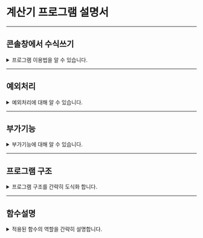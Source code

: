 # 계산기 프로그램 설명서
---
## 콘솔창에서 수식쓰기
<details>
<summary>프로그램 이용법을 알 수 있습니다.</summary> 

### 단일 수식
![alt text](image.png)

단일수식을 작성 후 엔터키를 누르면 계산합니다.

### 연쇄 수식
![alt text](image-1.png)

연쇄수식은 앞에 "$"를 붙여 호출합니다.

</details>

---
## 예외처리
<details>
<summary>예외처리에 대해 알 수 있습니다.</summary> 

![alt text](image-2.png)

잘못된 식이면, 에러메세지를 띄웁니다.

![alt text](image-3.png)

입력이 잘못되었다면, 해당 메세지를 띄웁니다.

![alt text](image-4.png)

숫자가 아닌 값을 계산을 하려하면, 해당 메세지를 띄웁니다.

</details>

---
## 부가기능
<details>
<summary>부가기능에 대해 알 수 있습니다.</summary> 

![alt text](image-5.png)

의미 없는 문자가 들어가 있어도, 계산식을 추출해 냅니다.

![alt text](image-6.png)

음수와 소수에 대한 계산이 가능합니다. (소수둘째자리까지 표현하며, 코틀린의 StringFormat에 따릅니다.)

</details>

---
## 프로그램 구조
<details>
<summary>프로그램 구조를 간략히 도식화 합니다.</summary> 

![alt text](image-9.png)

</details>

---
## 함수설명
<details>
<summary>적용된 함수의 역할을 간략히 설명합니다.</summary> 

---
### Calculator Class
Calculator Class는 추상클래스로 되어 있고, 추상함수 하나만을 가지고 있으며,
자식클래스에서 Override하여 함수를 구체화 합니다.

---
### Manager Class
Manager Class는 프로그램의 메인 클래스 입니다. 

#### fun manual()

= 프로그램의 메인이 되는 함수입니다. 계산기의 시퀀스를 관리합니다.

#### private fun inputCalculate(): String

= 사용자와 대화를 하는 함수입니다. 해당함수에서 입력을 받습니다.

---
### StringUtile Class
StringUtile Class는 문자열 포맷과 변환을 수행합니다.

#### private fun stringFilter(inputString: String):String

= 입력받은 문자열을 1차적으로 필터링 합니다. 의미없는 문자를 무시합니다.

#### private fun convertString(inputString: String): String 

= 필터링된 문자에서 연산자와 숫자를 추출합니다. 해당 함수에서 소수점과 음수에 대한 대응을 하고, 

최종적으로 파싱가능한 계산 식을 도출해 냅니다.

#### private fun getParsingList(inputString: String):List<String>

= 파싱가능한 문자열을 리스트 형태로 반환하여 핸들링이 용이하게 합니다. 

해당 함수는 단일 계산 로직에서 사용합니다.

#### fun postfixConvert(inputString: String):List<String> 

= 파싱가능한 문자열을 알고리즘을 거쳐 후위연산을 도출한 리스트로 반환합니다.

해당 함수는 연쇄 수식 로직에서 사용합니다.

#### private fun getPriority(operator: String): Int

= 후위연산 변환 알고리즘에 필요한 우선순위 함수입니다.

---
### CalculateUtile Class
CalculateUtile Class는 Calculator Class와의 연결을 수행하며, 

적절한 호출로 단일, 연쇄 식을 적용합니다.

#### private fun calculate(x: Double, y: Double, oper: String):Double

= 전달 받은 인자를 통해 추상클래스를 호출하여 결과를 리턴합니다. 직접적인 계산은 이 함수틑 통합니다.

#### fun postfixResult(postfix: List<String>)

= 연쇄수식의 계산 알고리즘을 통해 calculate함수틑 통한 값들의 최종적 결과를 출력합니다.

####  fun singleResult(calculate: List<String>)

= 단일수식의 최종결과를 출력합니다.

</details>




